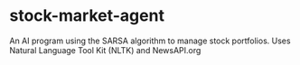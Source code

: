 # stock-market-agent
An AI program using the SARSA algorithm to manage stock portfolios.
Uses Natural Language Tool Kit (NLTK) and NewsAPI.org 
